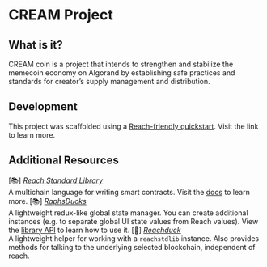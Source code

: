 # CREAM Project

## What is it?
CREAM coin is a project that intends to strengthen and stabilize the memecoin economy on Algorand by establishing safe practices and standards for creator’s supply management and distribution.


## Development
This project was scaffolded using a [Reach-friendly quickstart](https://github.com/MrJackdaw/reach-reactjs-starter). Visit the link to learn more.

## Additional Resources
  [📚] [*Reach Standard Library*](https://www.npmjs.com/package/@reach-sh/stdlib)\
  A multichain language for writing smart contracts. Visit the [docs](https://docs.reach.sh/) to learn more.
  [📚] [*RaphsDucks*](https://www.npmjs.com/package/@jackcom/raphsducks)\
  A lightweight redux-like global state manager. You can create additional instances (e.g. to separate global UI state values from Reach values). View the [library API](https://www.npmjs.com/package/@jackcom/raphsducks#reference) to learn how to use it.
  [🦆] [*Reachduck*](https://www.npmjs.com/package/@jackcom/reachduck)\
  A lightweight helper for working with a `reachstdlib` instance. Also provides methods for talking to the underlying selected blockchain, independent of reach. 
